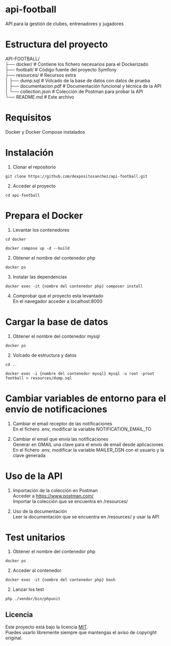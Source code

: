 # api-football

API para la gestión de clubes, entrenadores y jugadores


# Estructura del proyecto
API-FOOTBALL/  
├── docker/ # Contiene los fichero necesarios para el Dockerizado  
├── football/ # Código fuente del proyecto Symfony  
├── resources/ # Recursos extra   
│ ├── dump.sql # Volcado de la base de datos con datos de prueba   
│ ├── documentacion.pdf # Documentación funcional y técnica de la API   
│ └── collection.json # Colección de Postman para probar la API  
└── README.md # Este archivo

# Requisitos

Docker y Docker Compose instalados

# Instalación
1. Clonar el repositorio
```
git clone https://github.com/dexpositosanchez/api-football.git
```
2. Acceder al proyecto
```
cd api-football
```

# Prepara el Docker
1. Levantar los contenedores
```
cd docker
```
```
docker compose up -d --build
```

2. Obtener el nombre del contenedor php
```
docker ps
```

3. Instalar las dependencias
```
docker exec -it {nombre del contenedor php} composer install
```

4. Comprobar que el proyecto esta levantado  
En el navegador acceder a localhost:8000

# Cargar la base de datos
1. Obtener el nombre del contenedor mysql
```
docker ps
```

2. Volcado de estructura y datos
```
cd ..
```
```
docker exec -i {nombre del contenedor mysql} mysql -u root -proot football < resources/dump.sql
```

# Cambiar variables de entorno para el envío de notificaciones
1. Cambiar el email receptor de las notificaciones  
En el fichero .env, modificar la variable NOTIFICATION_EMAIL_TO

2. Cambiar el email que envía las notificaciones  
Generar en GMAIL una clave para el envío de email desde aplicaciones  
En el fichero .env, modificar la variable MAILER_DSN con el usuario y la clave generada

# Uso de la API
1. Importación de la colección en Postman  
Acceder a https://www.postman.com/  
Importar la colección que se encuentra en /resources/

2. Uso de la documentación  
Leer la documentación que se encuentra en /resources/ y usar la API

# Test unitarios
1. Obtener el nombre del contenedor php
```
docker ps
```

2. Acceder al contenedor
```
docker exec -it {nombre del contenedor php} bash
```

2. Lanzar los test
```
php ./vendor/bin/phpunit
```

## Licencia

Este proyecto está bajo la licencia [MIT](./LICENSE).  
Puedes usarlo libremente siempre que mantengas el aviso de copyright original.



